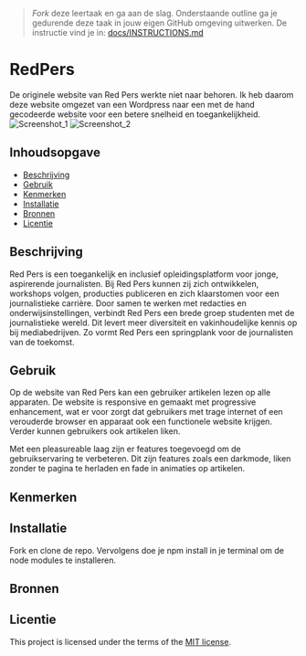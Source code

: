 > _Fork_ deze leertaak en ga aan de slag. Onderstaande outline ga je gedurende deze taak in jouw eigen GitHub omgeving uitwerken. De instructie vind je in: [docs/INSTRUCTIONS.md](docs/INSTRUCTIONS.md)

# RedPers
De originele website van Red Pers werkte niet naar behoren. Ik heb daarom deze website omgezet van een Wordpress naar een met de hand gecodeerde website voor een betere snelheid en toegankelijkheid.
![Screenshot_1](https://github.com/Khdulkadir/pleasurable-ui/assets/144004145/59aaf542-d356-4f3e-acb7-69e1217a0763)
![Screenshot_2](https://github.com/Khdulkadir/pleasurable-ui/assets/144004145/1529391f-06c2-4a00-9c9c-6928711abc36)

## Inhoudsopgave

  * [Beschrijving](#beschrijving)
  * [Gebruik](#gebruik)
  * [Kenmerken](#kenmerken)
  * [Installatie](#installatie)
  * [Bronnen](#bronnen)
  * [Licentie](#licentie)

## Beschrijving
Red Pers is een toegankelijk en inclusief opleidingsplatform voor jonge, aspirerende journalisten. Bij Red Pers kunnen zij zich ontwikkelen, workshops volgen, producties publiceren en zich klaarstomen voor een journalistieke carrière. Door samen te werken met redacties en onderwijsinstellingen, verbindt Red Pers een brede groep studenten met de journalistieke wereld. Dit levert meer diversiteit en vakinhoudelijke kennis op bij mediabedrijven. Zo vormt Red Pers een springplank voor de journalisten van de toekomst.


## Gebruik
Op de website van Red Pers kan een gebruiker artikelen lezen op alle apparaten. De website is responsive en gemaakt met progressive enhancement, wat er voor zorgt dat gebruikers met trage internet of een verouderde browser en apparaat ook een functionele website krijgen. Verder kunnen gebruikers ook artikelen liken.

Met een pleasureable laag zijn er features toegevoegd om de gebruikservaring te verbeteren. Dit zijn features zoals een darkmode, liken zonder te pagina te herladen en fade in animaties op artikelen.

## Kenmerken
<!-- Bij Kenmerken staat welke technieken zijn gebruikt en hoe. Wat is de HTML structuur? Wat zijn de belangrijkste dingen in CSS? Wat is er met JS gedaan en hoe? Misschien heb je iets met NodeJS gedaan, of heb je een framwork of library gebruikt? -->

## Installatie
Fork en clone de repo. Vervolgens doe je npm install in je terminal om de node modules te installeren.

## Bronnen

## Licentie

This project is licensed under the terms of the [MIT license](./LICENSE).
